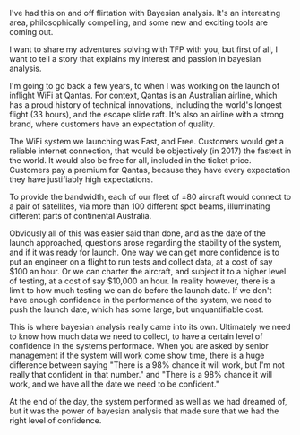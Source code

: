 I've had this on and off flirtation with Bayesian analysis. It's an interesting area, philosophically compelling, and some new and exciting tools are coming out.

I want to share my adventures solving with TFP with you, but first of all, I want to tell a story that explains my interest and passion in bayesian analysis.

I'm going to go back a few years, to when I was working on the launch of inflight WiFi at Qantas. For context, Qantas is an Australian airline, which has a proud history of technical innovations, including the world's longest flight (33 hours), and the escape slide raft. It's also an airline with a strong brand, where customers have an expectation of quality. 

The WiFi system we launching was Fast, and Free. Customers would get a reliable internet connection, that would be objectively (in 2017) the fastest in the world. It would also be free for all, included in the ticket price. Customers pay a premium for Qantas, because they have every expectation they have justifiably high expectations.

To provide the bandwidth, each of our fleet of ±80 aircraft would connect to a pair of satellites, via more than 100 different spot beams, illuminating different parts of continental Australia. 

Obviously all of this was easier said than done, and as the date of the launch approached, questions arose regarding the stability of the system, and if it was ready for launch. One way we can get more confidence is to put an engineer on a flight to run tests and collect data, at a cost of say $100 an hour. Or we can charter the aircraft, and subject it to a higher level of testing, at a cost of say $10,000 an hour. In reality however, there is a limit to how much testing we can do before the launch date. If we don't have enough confidence in the performance of the system, we need to push the launch date, which has some large, but unquantifiable cost. 

This is where bayesian analysis really came into its own. Ultimately we need to know how much data we need to collect, to have a certain level of confidence in the systems performace. When you are asked by senior management if the system will work come show time, there is a huge difference between saying "There is a 98% chance it will work, but I'm not really that confident in that number." and "There is a 98% chance it will work, and we have all the date we need to be confident."

At the end of the day, the system performed as well as we had dreamed of, but it was the power of bayesian analysis that made sure that we had the right level of confidence. 
